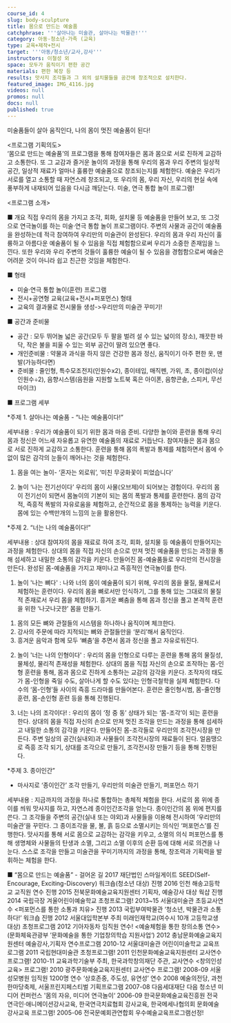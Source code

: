 ```yaml
---
course_id: 4
slug: body-sculpture
title: 몸으로 만드는 예술품
catchphrase: '''살아나는 미술관, 살아나는 박물관!'''
category: 아동-청소년-가족 (교육)
type: 교육+제작+전시
target: '''아동/청소년/교사,강사'''
instructors: 이철성 외
space: 모두가 움직이기 편한 공간
materials: 편한 복장 등
results: 맛사지 조각들과 그 외의 설치물들을 공간에 창조적으로 설치한다.
featured_image: IMG_4116.jpg
videos: null
promos: null
docs: null
published: true
---
```


미술품들이 살아 움직인다, 나의 몸이 멋진 예술품이 된다!

<프로그램 기획의도>   
‘몸으로 만드는 예술품’의 프로그램을 통해 참여자들은 몸과 몸으로 서로 진하게 교감하고 소통한다. 또 그 교감과 즐거운 놀이의 과정을 통해 우리의 몸과 우리 주변의 일상적 공간, 일상적 재료가 얼마나 훌륭한 예술품으로 창조되는지를 체험한다. 예술은 우리가 서로를 열고 소통할 때 자연스레 창조되고, 또 우리의 몸, 우리 자신, 우리의 현실 속에 풍부하게 내재되어 있음을 다시금 깨닫는다. 
미술, 연극 통합 놀이 프로그램!

<프로그램 소개>

■ 개요
직접 우리의 몸을 가지고 조각, 회화, 설치물 등 예술품을 만들어 보고, 또 그것으로 연극놀이를 하는 미술·연극 통합 놀이 프로그램이다. 주변의 사물과 공간이 예술품을 완성하는데 적극 참여하여 우리만의 미술관이 완성된다. 우리의 몸과 우리 자신이 훌륭하고 아름다운 예술품이 될 수 있음을 직접 체험함으로써 우리가 소중한 존재임을 느낀다. 또한 우리와 우리 주변의 것들이 훌륭한 예술이 될 수 있음을 경험함으로써 예술은 어려운 것이 아니라 쉽고 친근한 것임을 체험한다. 

■ 형태
- 미술·연극 통합 놀이(훈련) 프로그램
- 전시+공연형 교육(교육+전시+퍼포먼스) 형태 
- 교육의 결과물로 전시물들 생성->우리만의 미술관 꾸미기!

■ 공간과 준비물
- 공간 : 모두 뛰어놀 넓은 공간(모두 두 팔을 벌려 설 수 있는 넓이의 장소), 깨끗한 바닥, 작은 불을 피울 수 있는 외부 공간이 딸려 있으면 좋다.
- 개인준비물 : 약물과 과식을 하지 않은 건강한 몸과 정신, 움직이기 아주 편한 옷, 맨발(가능하다면)
- 준비물 : 줄인형, 특수모조전지(인원수x2), 종이테입, 매직펜, 가위, 초, 종이컵(이상 인원수÷2), 음향시스템(음원을 지원할 노트북 혹은 아이폰, 음향콘솔, 스피커, 무선마이크)

■ 프로그램 세부 

*주제 1.  살아나는 예술품 - “나는 예술품이다!”

세부내용 : 우리가 예술품이 되기 위한 몸과 마음 준비. 다양한 놀이와 훈련을 통해 우리 몸과 정신은 어느새 자유롭고 유연한 예술품의 재료로 거듭난다. 참여자들은 몸과 몸으로 서로 진하게 교감하고 소통한다. 훈련을 통해 몸의 폭발과 통제를 체험하면서 몸에 수없이 많은 감각의 눈들이 깨어나는 것을 체험한다.

1. 몸을 여는 놀이- ‘혼자는 외로워’, ‘미친 무궁화꽃이 피었습니다’ 

2. 놀이 ‘나는 전기선이다’
우리의 몸이 사물(오브제)이 되어보는 경험이다. 우리의 몸이 전기선이 되면서 몸놀이의 기본이 되는 몸의 폭발과 통제를 훈련한다. 몸의 감각적, 즉흥적 폭발의 자유로움을 체험하고, 순간적으로 몸을 통제하는 능력을 키운다. 몸에 있는 수백만개의 느낌의 눈을 활용한다. 

*주제 2. “너는 나의 예술품이다!”

세부내용 : 상대 참여자의 몸을 재료로 하여 조각, 회화, 설치물 등 예술품이 만들어지는 과정을 체험한다. 상대의 몸을 직접 자신의 손으로 만져 멋진 예술품을 만드는 과정을 통해 섬세하고 내밀한 소통의 감각을 키운다. 만들어진 몸-예술품들로 우리만의 전시장을 만든다. 완성된 몸-예술품을 가지고 재미나고 즉흥적인 연극놀이를 한다.  

1. 놀이 '나는 뼈다' : 
나와 너의 몸이 예술품이 되기 위해, 우리의 몸을 물질, 물체로서 체험하는 훈련이다. 우리의 몸을 뼈로서만 인식하기, 그를 통해 있는 그대로의 물질적 존재로서 우리 몸을 체험하기. 흥겨운 뼈춤을 통해 몸과 정신을 풀고 본격적 훈련을 위한 ‘나긋나긋한’ 몸을 만들기.
1) 몸의 모든 뼈와 관절들의 시스템을 하나하나 움직이며 체크한다.
2) 강사의 주문에 따라 지적되는 뼈와 관절들만을 ‘분리’해서 움직인다.
3) 흥겨운 음악과 함께 모두 ‘뼈춤’을 추면서 몸과 정신을 풀고 자유로워진다.

2. 놀이 '너는 나의 인형이다' : 
 우리의 몸을 인형으로 다루는 훈련을 통해 몸의 물질성, 물체성, 물리적 존재성을 체험한다. 상대의 몸을 직접 자신의 손으로 조작하는 몸-인형 훈련을 통해, 몸과 몸으로 진하게 소통하는 교감의 감각을 키운다. 조작자의 태도가 몸-인형을 죽일 수도, 살아나게 할 수도 있다는 인형극철학을 실제 체험한다. 다수의 ‘몸-인형’들 사이의 즉흥 드라마를 만들어본다. 
 훈련은 줄인형시범, 몸-줄인형 훈련, 몸-손인형 훈련 등을 통해 진행된다.

3. 너는 나의 조각이다! : 
우리의 몸이 ‘정 중 동’ 상태가 되는 ‘몸-조각’이 되는 훈련을 한다. 상대의 몸을 직접 자신의 손으로 만져 멋진 조각을 만드는 과정을 통해 섬세하고 내밀한 소통의 감각을 키운다. 만들어진 몸-조각들로 우리만의 조각전시장을 만든다. 주변 일상의 공간(실내외)과 사물들이 조각전시장의 재료들이 된다. 
 얼음땡으로 즉흥 조각 되기, 상대를 조각으로 만들기, 조각전시장 만들기 등을 통해 진행된다.

*주제 3. 종이인간” 
- 마사지로 ‘종이인간’ 조각 만들기, 우리만의 미술관 만들기, 퍼포먼스 하기

세부내용 : 지금까지의 과정을 하나로 통합하는 총체적 체험을 한다. 서로의 몸 위에 종이를 씌워 맛사지를 하고, 자연스레 종이인간조각을 얻는다. 종이인간의 몸 위에 편지를 쓴다. 그 조각들을 주변의 공간(실내 또는 야외)과 사물들을 이용해 전시하여 ‘우리만의 미술관’을 꾸민다.  그 종이조각을 물, 불, 흙 등으로 소멸시키는 의식인 ‘퍼포먼스’를 진행한다. 
 맛사지를 통해 서로 몸으로 교감하는 감각을 키우고, 소멸의 의식 퍼포먼스를 통해 생명체와 사물들의 탄생과 소멸, 그리고 소멸 이후의 순환 등에 대해 서로 의견을 나눈다. 스스로 조각을 만들고 미술관을 꾸미기까지의 과정을 통해, 창조력과 기획력을 발휘하는 체험을 한다.


■ “몸으로 만드는 예술품” - 걸어온 길
2017 재단법인 스마일게이트 SEED(Self-Encourage, Exciting-Discovery) 워크숍(청소년 대상) 진행
2016 인천 해송고등학교 교직원 연수 진행
2015 전북문화예술교육지원센터 기획자, 예술강사 대상 웍샵 진행
2014 국립극장 겨울어린이예술학교 초청프로그램! 
2013~15 서울대미술관 초등교사연수 <퍼포먼스를 통한 소통과 치유> 진행
2013 국립부여박물관 ‘청소년, 박물관과 소통하다!’ 워크숍 진행
2012 서울대입학본부 주최 미래인재학교(여수시 10개 고등학교생 대상) 초청프로그램
2012 기아자동차 임직원 연수! <예술체험을 통한 창의소통 연수>(문화체육관광부 ’문화예술을 통한 기업창의학습 지원사업‘) 
2012 충남문화예술교육지원센터 예술강사,기획자 연수프로그램 
2010-12 서울대미술관 어린이미술학교 교육프로그램 
2011 국립현대미술관 초청프로그램! 
2011 인천문화예술교육지원센터 교사연수 프로그램!
2010-11 교육과학기술부 주최, 한국과학창의재단 주관, 교사연수 <창의인성교육> 프로그램!
2010 광주문화예술교육지원센터 교사연수 프로그램!
2008-09 서울성모병원 임직원 1200명 연수 ‘상호존중, 주도성, 유연성’ 연수
2008 예술의전당, 과천한마당축제, 서울프린지페스티벌 기획프로그램
2007-08 다음세대재단 다음 청소년 미디어 컨퍼런스 '몸의 자유, 미디어 연극놀이‘
2006-09 한국문화예술교육진흥원 전국 연극인·애니메이션강사교육, 한국연극치료협회 강사교육, 한국메세나협의회 문화예술강사교육 프로그램!
2005-06 전국문예회관연합회 우수예술교육프로그램선정!
